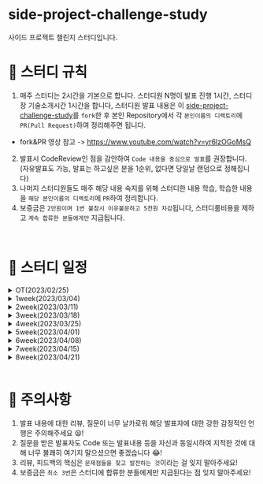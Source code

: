# side-project-challenge-study
사이드 프로젝트 챌린지 스터디입니다.


# 📢 스터디 규칙
1. 매주 스터디는 2시간을 기본으로 합니다. 스터디원 N명이 발표 진행 1시간, 스터디장 기술소개시간 1시간을 합니다, 스터디원 발표 내용은 이 [side-project-challenge-study](https://github.com/mooh2jj/side-project-challenge-study)를 `fork`한 후 본인 Repository에서 각 `본인이름의 디렉토리`에 `PR(Pull Request)`하여 정리해주면 됩니다.
  * fork&PR 영상 참고 -> https://www.youtube.com/watch?v=yr6IzOGoMsQ

2. 발표시 CodeReview인 점을 감안하여 `Code 내용을 중심으로 발표`를 권장합니다. (자유발표도 가능, 발표는 하고싶은 분을 1순위, 없다면 당일날 랜덤으로 정해집니다)
3. 나머지 스터디원들도 매주 해당 내용 숙지를 위해 스터디한 내용 학습, 학습한 내용을 `해당 본인이름의 디렉토리`에 `PR`하여 정리합니다. 
4. 보증금은 `2만원이며 1번 불참시 이유불문하고 5천원 차감`됩니다, 스터디룸비용을 제하고 `계속 합류한 분들에게만` 지급됩니다.


<br>

# 📅 스터디 일정

<details>
<summary>OT(2023/02/25)</summary>
<div markdown="1">

  * 자기소개 시간
  * 스터디 취지, 방향, 구성 방식 설명
  * 과제
  ```
  1) 사용 툴 설치 및 이해하기 
   * IntelliJ(얼티메이트 버전 추천-플러그인 사용 가능)
   * MySQL, DB 접속 HediSQL or Dbeaver
   * e2e 테스트용 postman
   * git/github bash, zsh 설치
   * putty or MobaXterm 설치
 
  2) 해당 레포지토리 fork & PR 해보기
 
  3) Linux Setting 환경 -> window 사용자는 wsl2 설치, mac 사용자는 homebrew&iterm2 설치
  
  4) Linux 명령어 + MySQL SQL 학습

  챌린지) 
  1) Centos vs Ubuntu 차이 
  2) 쉡 스크립트란?
  3) MySQL5.7 vs MySQL8.0 차이
  ```
 * 환경셋팅 - [https://www.notion.so/bb4d80cb1a094696b8ff27f4cd52bb00](https://www.notion.so/bb4d80cb1a094696b8ff27f4cd52bb00)
</div>
</details>

<details>
<summary>1week(2023/03/04)</summary>
<div markdown="1">

  * 각 개인 면담 진행 => 추후 각개인에 맞는 스터디 과제도 진행할 것
  * 웹개발자가 보는 대표 server 4개 정리
  * Liunx, DB서버, git의 존재 이유
  * 간단한 Linux 명령어 정리
  * 과제
  ```
1) git-flow 란 무엇인지 정리
2) git 대표적 명령어 정리

3) MySQL에서 DB 테이블 설계시 중요 요소 각 정리

챌린지) 각 개별로 드립니다. 
```
</div>
</details>

<details>
<summary>2week(2023/03/11)</summary>
<div markdown="1">

  * 복습 linux 쉘 스크립트 대표적인 예, gradle
  * git flow 정리, git 명렁어 정리
  * 스터디원 발표 진행
  * 취업/이직 상황 공유, MySQL 정리 
  * 과제
  ```
1) 이론 책 3권 선정
2) 책 1권 읽고 블로그에 북리뷰 남기기
3) 북리뷰 방식은 "가장 인상깊은 구절" & "인상깊은 기술적 인사이트"로 정리

챌린지) 각 개별로 드립니다. 
```
</div>
</details>

<details>
<summary>3week(2023/03/18)</summary>
<div markdown="1">

  * 블로그의 중요성
  * 책 5권 선정 이유(서판설명)
  * 스터디원 읽은 책 발표
    * 그림으로 배우는 HTTP & Network Basic -> Https
    * 면접을 위한 CS 전공지식 노트 -> OSI 7계층
    * 클린코드 
    * 객체지향의 사실과 오해
    
  * 과제
  ```
1) 이론 책 3권 선정
2) 책 1권 읽고 블로그에 북리뷰 남기기
3) 북리뷰 방식은 "가장 인상깊은 구절" & "인상깊은 기술적 인사이트"로 정리
```
</div>
</details>

<details>
<summary>4week(2023/03/25)</summary>
<div markdown="1">

  * 책 아웃풋 발표
  * 사이드프로젝트 내용 소개
    
  * 과제
```
CRUD <= 도메인 coupon
C: 쿠폰 등록
R: 쿠폰 조회 (전체조회(검색조건)/상세조회)
U: 쿠폰 수정
D: 쿠폰 삭제

* 기술 스택 : postman + java11+ springboot2.6(gradle7.x) + JPA + MySQL8.x            
* 추가 요구사항 - 검색조건시, 쿠폰코드가 한글이 포함되는지를 찾아야 한다. 파라미터 codeType = "kor" 입력시, 
          요구사항에 맞는 응답값을 나오게 해주세요!
```

</div>
</details>

<details>
<summary>5week(2023/04/01)</summary>
<div markdown="1">

  * 사이드프로젝트 내용 본격적 설명
  * 코드리뷰 (coupon 과제)
  * 팀 선정  
  
  * 과제
```
- ERD (coupon, coupon_record 추가)
- API 명세서 (Notion)
- 페이징
- querydsl 동적쿼리 → coupon 조건 대체
- 다음 JWT 기술 대비, Spring Security 조사
```

</div>
</details>

<details>
<summary>6week(2023/04/08)</summary>
<div markdown="1">

  * 코드리뷰 (ERD, API 명세서, 도메인 코드 설명)
  * JPA 정리
  * 각 팀 토의시간
  
  * 과제
```
- 페이징 ResponseDto로 page, size, totalCount, prev, next 값 반환케 함,
  * prev, next는 페이징 내 "<<" ">>" 를 말함.
- Security, JWT 조사
- JWT로 회원가입, 로그인 처리
- ADMIN, USER Role 권한에 따라, api 기능 접근제한
- chellange❗Oauth2 인증 처리 추가하기
```
</div>
</details>

<details>
<summary>7week(2023/04/15)</summary>
<div markdown="1">

  * 코드리뷰(페이징, 프로젝트 진행 상황 공유, Security JWT 학습 발표)
  * Session과의 차이로 JWT 이해 
  * JWT 사용하는 이유, Security 내 3가지 기술 단계
  
  * 과제
```
- JUinit5 테스트코드 최소 자기가 맡은 1개의 도메인 단위테스트(ServiceTest, EntityTest) 작성하기 
- ERD 설계한 도메인 각 기능 구현
- 프로젝트 산출물 완성하기(ERD, api 명세서, README.md 내 이슈해결 정리 등) 
```
</div>
</details>

<details>
<summary>8week(2023/04/21)</summary>
<div markdown="1">

  * 코드리뷰(각 맡은 도메인 Junit5 유닛테스트 진행)
  * Junit5 검증 & 리팩토링 외 현실적 검증 방식들 
  * Swagger 문서로 백앤드 코드 로 api 문서 연동
  * 개발자 마음가짐 3가지 키워드(비즈니스, 투자, 실험)
  
  * 과제
```
- 지금까지 공부한 내용들 블로그로 정리
- 향후 chellange❗ 
 1) AWS S3 이미지 파일 업로드/다운로드
 2) AWS RDS Redplica 조회/그외DML 분리, 조회성능개선하기
 3) logging 처리 -> logback 프레임워크 사용, ELK 프레임워크로 모니터링 운영서버 사용하기
 
** 최소 1)은 진행하길 바라며, 나머지는 향후에 진행해도(취업한 이후) 전혀 문제없습니다.

```
</div>
</details>

<br>

# 🎃 주의사항

1. 발표 내용에 대한 리뷰, 질문이 너무 날카로워 해당 발표자에 대한 강한 감정적인 언행은 주의해주세요 😫!
2. 질문을 받은 발표자도 Code 또는 발표내용 등을 자신과 동일시하여 지적한 것에 대해 너무 불쾌히 여기지 말으셨으면 좋겠습니다 😂!
3. 리뷰, 피드백의 핵심은 `문제점들을 찾고 발전하는 것`이라는 걸 잊지 말아주세요!
4. 보증금은 `최소 3번`은 스터디에 합류한 분들에게만 지급된다는 점 잊지 말아주세요!
